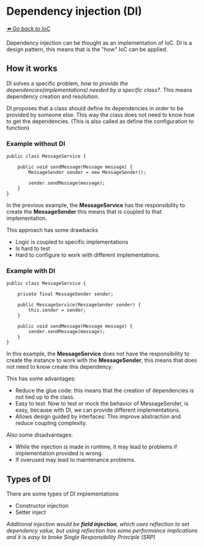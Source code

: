 # Dependency injection (DI)

*[:arrow_left: Go back to IoC](./IoC.md)*

Dependency injection can be thought as an implementation of IoC.
DI is a design pattern, this means that is the "how" IoC can be applied.


## How it works

DI solves a specific problem, *how to provide the dependencies(implementations) needed by a specific class?*. This means dependency creation and resolution. 

DI proposes that a class should define its dependencies in order to be provided by someone else. This way the class does not need to know how to get the dependencies. (This is also called as define the configuration to function)

### Example without DI

```
public class MessageService {

    public void sendMessage(Message message) {
        MessageSender sender = new MessageSender();

        sender.sendMessage(message);
    }
}

```

In the previous example, the **MessageService** has the responsibility to create the **MessageSender** this means that is coupled to that implementation.

This approach has some drawbacks
- Logic is coupled to specific implementations
- Is hard to test
- Hard to configure to work with different implementations.

### Example with DI

```
public class MessageService {

    private final MessageSender sender;

    public MessageService(MessageSender sender) {
        this.sender = sender;
    }

    public void sendMessage(Message message) {
        sender.sendMessage(message);
    }
}

```

In this example, the **MessageService** does not have the responsibility to create the instance to work with the **MessageSender**, this means that does not need to know create this dependency.

This has some advantages:

- Reduce the glue code: this means that the creation of dependencies is not tied up to the class.
- Easy to test: Now to test or mock the behavior of MessageSender, is easy, because with DI, we can provide different implementations.
- Allows design guided by interfaces: This improve abstraction and reduce coupling complexity.

Also some disadvantages:
- While the injection is made in runtime, it may lead to problems if implementation provided is wrong.
- If overused may lead to maintenance problems.

## Types of DI

There are some types of DI implementations
- Constructor injection
- Setter inject

*Additional injection would be **field injection**, which uses reflection to set dependency value, but using reflection has some performance implications and it is easy to broke Single Responsibility Principle (SRP)*